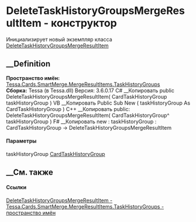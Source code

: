 # DeleteTaskHistoryGroupsMergeResultItem - конструктор
Инициализирует новый экземпляр класса
[DeleteTaskHistoryGroupsMergeResultItem](T_Tessa_Cards_SmartMerge_MergeResultItems_TaskHistoryGroups_DeleteTaskHistoryGroupsMergeResultItem.htm)
##  __Definition
 **Пространство имён:**
[Tessa.Cards.SmartMerge.MergeResultItems.TaskHistoryGroups](N_Tessa_Cards_SmartMerge_MergeResultItems_TaskHistoryGroups.htm)  
 **Сборка:** Tessa (в Tessa.dll) Версия: 3.6.0.17
C# __Копировать
     public DeleteTaskHistoryGroupsMergeResultItem(
    	CardTaskHistoryGroup taskHistoryGroup
    )
VB __Копировать
     Public Sub New ( 
    	taskHistoryGroup As CardTaskHistoryGroup
    )
C++ __Копировать
     public:
    DeleteTaskHistoryGroupsMergeResultItem(
    	CardTaskHistoryGroup^ taskHistoryGroup
    )
F# __Копировать
     new : 
            taskHistoryGroup : CardTaskHistoryGroup -> DeleteTaskHistoryGroupsMergeResultItem
#### Параметры
taskHistoryGroup
[CardTaskHistoryGroup](T_Tessa_Cards_CardTaskHistoryGroup.htm)
## __См. также
#### Ссылки
[DeleteTaskHistoryGroupsMergeResultItem -
](T_Tessa_Cards_SmartMerge_MergeResultItems_TaskHistoryGroups_DeleteTaskHistoryGroupsMergeResultItem.htm)
[Tessa.Cards.SmartMerge.MergeResultItems.TaskHistoryGroups - пространство
имён](N_Tessa_Cards_SmartMerge_MergeResultItems_TaskHistoryGroups.htm)
